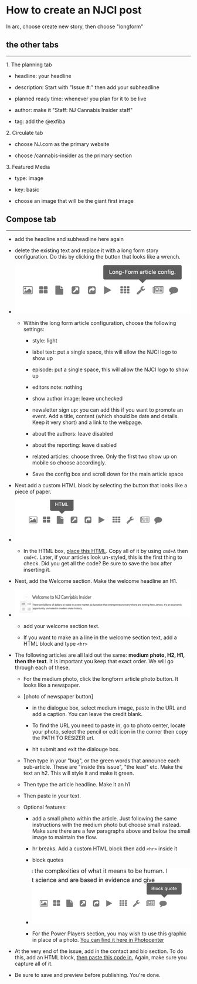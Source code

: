 # How to create an NJCI post

In arc, choose create new story, then choose "longform"

## the other tabs
<hr>

1\. The planning tab

-   headline: your headline

-   description: Start with "Issue #:" then add your subheadline

-   planned ready time: whenever you plan for it to be live

-   author: make it "Staff: NJ Cannabis Insider staff"

-   tag: add the @exfiba

2\. Circulate tab

-   choose NJ.com as the primary website 

-   choose /cannabis-insider as the primary section

3\. Featured Media

-   type: image

-   key: basic

-   choose an image that will be the giant first image

## Compose tab
<hr>

-   add the headline and subheadline here again

-   delete the existing text and replace it with a long form story configuration. Do this by clicking the button that looks like a wrench. 

- ![photo of wrench](./images/article-config.png)

    - Within the long form article configuration, choose the following settings:
        -   style: light

        -   label text: put a single space, this will allow the NJCI logo to show up

        -   episode: put a single space, this will allow the NJCI logo to show up

        -   editors note: nothing

        -   show author image: leave unchecked

        -   newsletter sign up: you can add this if you want to promote an event. Add a title, content (which should be date and details. Keep it very short) and a link to the webpage.

        -   about the authors: leave disabled

        -   about the reporting: leave disabled

        -   related articles: choose three. Only the first two show up on mobile so choose accordingly.

        - Save the config box and scroll down for the main article space

-   Next add a custom HTML block by selecting the button that looks like a piece of paper. 

-   ![photo of piece of paper button](./images/html.png)

    -   In the HTML box, [place this HTML](./first-html-block.md). Copy all of it by using `cmd+A` then `cmd+C`. Later, if your articles look un-styled, this is the first thing to check. Did you get all the code? Be sure to save the box after inserting it. 

-   Next, add the Welcome section. Make the welcome headline an H1.

-   ![H1 photo](./images/h1.png)

    -   add your welcome section text. 

    -   If you want to make an a line in the welcome section text, add a HTML block and type `<hr>`

-   The following articles are all laid out the same: **medium photo, H2, H1, then the text**. It is important you keep that exact order. We will go through each of these.

    -   For the medium photo, click the longform article photo button. It looks like a newspaper. 

    -   [photo of newspaper button]

        -   in the dialogue box, select medium image, paste in the URL and add a caption. You can leave the credit blank. 

        -   To find the URL you need to paste in, go to photo center, locate your photo, select the pencil or edit icon in the corner then copy the PATH TO RESIZER url. 

        -   hit submit and exit the dialouge box.

    -   Then type in your "bug", or the green words that announce each sub-article. These are "inside this issue", "the lead" etc. Make the text an h2. This will style it and make it green. 

    -   Then type the article headline. Make it an h1

    -   Then paste in your text. 

    -   Optional features:

        -   add a small photo within the article. Just following the same instructions with the medium photo but choose small instead. Make sure there are a few paragraphs above and below the small image to maintain the flow. 

        -   hr breaks. Add a custom HTML block then add `<hr>` inside it

        -   block quotes

        -  ![block quote photo](./images/quote.png)

        - For the Power Players section, you may wish to use this graphic in place of a photo. [You can find it here in Photocenter](http://www.gulflive.com/resizer/wZ_Lib8IwdBwDSARHwYxs1gsS-4=/arc-anglerfish-arc2-prod-advancelocal/public/Y2UVV7L5KRBN7LXFHWLXJWPUTE.jpg)

-   At the very end of the issue, add in the contact and bio section. To do this, add an HTML block, [then paste this code in.](./last-html-block.md) Again, make sure you capture all of it. 
-   Be sure to save and preview before publishing. You're done.